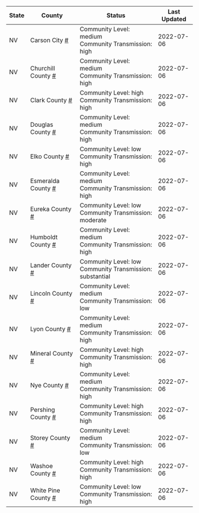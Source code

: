 State | County | Status | Last Updated
--- | --- | --- | --- 
NV | Carson City <a href="#carson_city">#</a> | <a name="carson_city"></a>Community Level: medium<br/>Community Transmission: high | 2022-07-06
NV | Churchill County <a href="#churchill_county">#</a> | <a name="churchill_county"></a>Community Level: medium<br/>Community Transmission: high | 2022-07-06
NV | Clark County <a href="#clark_county">#</a> | <a name="clark_county"></a>Community Level: high<br/>Community Transmission: high | 2022-07-06
NV | Douglas County <a href="#douglas_county">#</a> | <a name="douglas_county"></a>Community Level: medium<br/>Community Transmission: high | 2022-07-06
NV | Elko County <a href="#elko_county">#</a> | <a name="elko_county"></a>Community Level: low<br/>Community Transmission: high | 2022-07-06
NV | Esmeralda County <a href="#esmeralda_county">#</a> | <a name="esmeralda_county"></a>Community Level: medium<br/>Community Transmission: high | 2022-07-06
NV | Eureka County <a href="#eureka_county">#</a> | <a name="eureka_county"></a>Community Level: low<br/>Community Transmission: moderate | 2022-07-06
NV | Humboldt County <a href="#humboldt_county">#</a> | <a name="humboldt_county"></a>Community Level: medium<br/>Community Transmission: high | 2022-07-06
NV | Lander County <a href="#lander_county">#</a> | <a name="lander_county"></a>Community Level: low<br/>Community Transmission: substantial | 2022-07-06
NV | Lincoln County <a href="#lincoln_county">#</a> | <a name="lincoln_county"></a>Community Level: medium<br/>Community Transmission: low | 2022-07-06
NV | Lyon County <a href="#lyon_county">#</a> | <a name="lyon_county"></a>Community Level: medium<br/>Community Transmission: high | 2022-07-06
NV | Mineral County <a href="#mineral_county">#</a> | <a name="mineral_county"></a>Community Level: high<br/>Community Transmission: high | 2022-07-06
NV | Nye County <a href="#nye_county">#</a> | <a name="nye_county"></a>Community Level: medium<br/>Community Transmission: high | 2022-07-06
NV | Pershing County <a href="#pershing_county">#</a> | <a name="pershing_county"></a>Community Level: high<br/>Community Transmission: high | 2022-07-06
NV | Storey County <a href="#storey_county">#</a> | <a name="storey_county"></a>Community Level: medium<br/>Community Transmission: low | 2022-07-06
NV | Washoe County <a href="#washoe_county">#</a> | <a name="washoe_county"></a>Community Level: high<br/>Community Transmission: high | 2022-07-06
NV | White Pine County <a href="#white_pine_county">#</a> | <a name="white_pine_county"></a>Community Level: low<br/>Community Transmission: high | 2022-07-06
